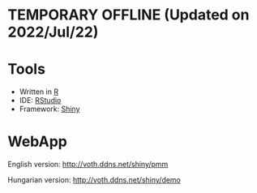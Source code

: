 # TEMPORARY OFFLINE (Updated on 2022/Jul/22)

# Tools
- Written in [R](https://www.r-project.org/)
- IDE: [RStudio](https://www.rstudio.com/)
- Framework: [Shiny](https://shiny.rstudio.com/)

# WebApp
English version: http://voth.ddns.net/shiny/pmm

Hungarian version: http://voth.ddns.net/shiny/demo
